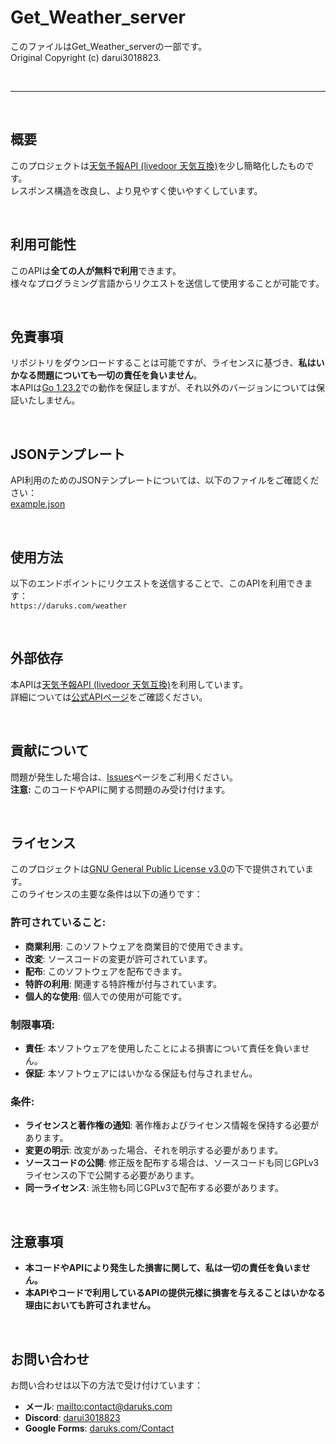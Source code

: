 # Get_Weather_server

このファイルはGet_Weather_serverの一部です。  
Original Copyright (c) darui3018823.

<br>

---

<br>

## 概要

このプロジェクトは[天気予報API (livedoor 天気互換)](https://weather.tsukumijima.net/)を少し簡略化したものです。  
レスポンス構造を改良し、より見やすく使いやすくしています。

<br>

## 利用可能性

このAPIは**全ての人が無料で利用**できます。  
様々なプログラミング言語からリクエストを送信して使用することが可能です。

<br>

## 免責事項

リポジトリをダウンロードすることは可能ですが、ライセンスに基づき、**私はいかなる問題についても一切の責任を負いません**。  
本APIは[Go 1.23.2](https://pkg.go.dev/golang.org/dl/go1.23.2)での動作を保証しますが、それ以外のバージョンについては保証いたしません。

<br>

## JSONテンプレート

API利用のためのJSONテンプレートについては、以下のファイルをご確認ください：  
[example.json](https://github.com/darui3018823/Get_Weather_server/blob/main/example.json)

<br>

## 使用方法

以下のエンドポイントにリクエストを送信することで、このAPIを利用できます：  
`https://daruks.com/weather`

<br>

## 外部依存

本APIは[天気予報API (livedoor 天気互換)](https://weather.tsukumijima.net/)を利用しています。  
詳細については[公式APIページ](https://weather.tsukumijima.net/)をご確認ください。

<br>

## 貢献について

問題が発生した場合は、[Issues](https://github.com/darui3018823/Get_Weather_server/issues)ページをご利用ください。  
**注意:** このコードやAPIに関する問題のみ受け付けます。

<br>

## ライセンス

このプロジェクトは[GNU General Public License v3.0](https://github.com/darui3018823/Get_Weather_server/blob/main/LICENSE)の下で提供されています。  
このライセンスの主要な条件は以下の通りです：

### 許可されていること:
- **商業利用**: このソフトウェアを商業目的で使用できます。
- **改変**: ソースコードの変更が許可されています。
- **配布**: このソフトウェアを配布できます。
- **特許の利用**: 関連する特許権が付与されています。
- **個人的な使用**: 個人での使用が可能です。

### 制限事項:
- **責任**: 本ソフトウェアを使用したことによる損害について責任を負いません。
- **保証**: 本ソフトウェアにはいかなる保証も付与されません。

### 条件:
- **ライセンスと著作権の通知**: 著作権およびライセンス情報を保持する必要があります。
- **変更の明示**: 改変があった場合、それを明示する必要があります。
- **ソースコードの公開**: 修正版を配布する場合は、ソースコードも同じGPLv3ライセンスの下で公開する必要があります。
- **同一ライセンス**: 派生物も同じGPLv3で配布する必要があります。

<br>

## 注意事項

- **本コードやAPIにより発生した損害に関して、私は一切の責任を負いません。**  
- **本APIやコードで利用しているAPIの提供元様に損害を与えることはいかなる理由においても許可されません。**

<br>

## お問い合わせ

お問い合わせは以下の方法で受け付けています：

- **メール**: [mailto:contact@daruks.com](mailto:contact@daruks.com)  
- **Discord**: [darui3018823](https://discord.com/users/973782871963762698)  
- **Google Forms**: [daruks.com/Contact](https://daruks.com/Contact/)
